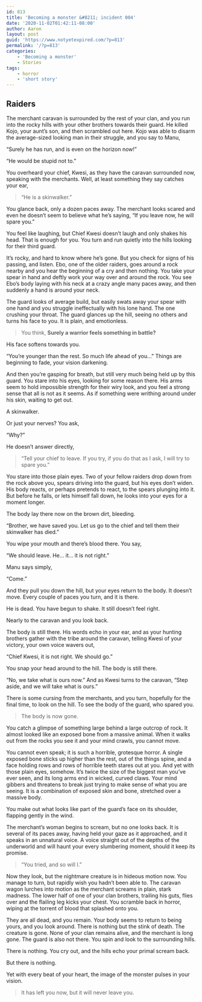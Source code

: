 ```yaml
---
id: 813
title: 'Becoming a monster &#8211; incident 004'
date: '2020-11-02T01:42:11-08:00'
author: Aaron
layout: post
guid: 'https://www.notyetexpired.com/?p=813'
permalink: '/?p=813'
categories:
    - 'Becoming a monster'
    - Stories
tags:
    - horror
    - 'short story'
---
```


## Raiders

The merchant caravan is surrounded by the rest of your clan, and you run into the rocky hills with your other brothers towards their guard. He killed Kojo, your aunt’s son, and then scrambled out here. Kojo was able to disarm the average-sized looking man in their struggle, and you say to Manu,

“Surely he has run, and is even on the horizon now!”

“He would be stupid not to.”

You overheard your chief, Kwesi, as they have the caravan surrounded now, speaking with the merchants. Well, at least something they say catches your ear,

> “He is a skinwalker.”

You glance back, only a dozen paces away. The merchant looks scared and even he doesn’t seem to believe what he’s saying, “If you leave now, he will spare you.”

You feel like laughing, but Chief Kwesi doesn’t laugh and only shakes his head. That is enough for you. You turn and run quietly into the hills looking for their third guard.

It’s rocky, and hard to know where he’s gone. But you check for signs of his passing, and listen. Ebo, one of the older raiders, goes around a rock nearby and you hear the beginning of a cry and then nothing. You take your spear in hand and deftly work your way over and around the rock. You see Ebo’s body laying with his neck at a crazy angle many paces away, and then suddenly a hand is around your neck.

The guard looks of average build, but easily swats away your spear with one hand and you struggle ineffectually with his lone hand. The one crushing your throat. The guard glances up the hill, seeing no others and turns his face to you. It is plain, and emotionless.

> You think, **Surely a warrior feels something in battle?**

His face softens towards you.

“You’re younger than the rest. So much life ahead of you…” Things are beginning to fade, your vision darkening.

And then you’re gasping for breath, but still very much being held up by this guard. You stare into his eyes, looking for some reason there. His arms seem to hold impossible strength for their wiry look, and you feel a strong sense that all is not as it seems. As if something were writhing around under his skin, waiting to get out.

A skinwalker.

Or just your nerves? You ask,

“Why?”

He doesn’t answer directly,

> “Tell your chief to leave. If you try, if you do that as I ask, I will try to spare you.”

You stare into those plain eyes. Two of your fellow raiders drop down from the rock above you, spears driving into the guard, but his eyes don’t widen. His body reacts, or perhaps pretends to react, to the spears plunging into it. But before he falls, or lets himself fall down, he looks into your eyes for a moment longer.

The body lay there now on the brown dirt, bleeding.

“Brother, we have saved you. Let us go to the chief and tell them their skinwalker has died.”

You wipe your mouth and there’s blood there. You say,

“We should leave. He… it… it is not right.”

Manu says simply,

“Come.”

And they pull you down the hill, but your eyes return to the body. It doesn’t move. Every couple of paces you turn, and it is there.

He is dead. You have begun to shake. It still doesn’t feel right.

Nearly to the caravan and you look back.

The body is still there. His words echo in your ear, and as your hunting brothers gather with the tribe around the caravan, telling Kwesi of your victory, your own voice wavers out,

“Chief Kwesi, it is not right. We should go.”

You snap your head around to the hill. The body is still there.

“No, we take what is ours now.” And as Kwesi turns to the caravan, “Step aside, and we will take what is ours.”

There is some cursing from the merchants, and you turn, hopefully for the final time, to look on the hill. To see the body of the guard, who spared you.

> The body is now gone.

You catch a glimpse of something large behind a large outcrop of rock. It almost looked like an exposed bone from a massive animal. When it walks out from the rocks you see it and your mind crawls, you cannot move.

You cannot even speak; it is such a horrible, grotesque horror. A single exposed bone sticks up higher than the rest, out of the things spine, and a face holding rows and rows of horrible teeth stares out at you. And yet with those plain eyes, somehow. It’s twice the size of the biggest man you’ve ever seen, and its long arms end in wicked, curved claws. Your mind gibbers and threatens to break just trying to make sense of what you are seeing. It is a combination of exposed skin and bone, stretched over a massive body.

You make out what looks like part of the guard’s face on its shoulder, flapping gently in the wind.

The merchant’s woman begins to scream, but no one looks back. It is several of its paces away, having held your gaze as it approached, and it speaks in an unnatural voice. A voice straight out of the depths of the underworld and will haunt your every slumbering moment, should it keep its promise.

> “You tried, and so will I.”

Now they look, but the nightmare creature is in hideous motion now. You manage to turn, but rapidly wish you hadn’t been able to. The caravan wagon lurches into motion as the merchant screams in plain, stark madness. The lower half of one of your clan brothers, trailing his guts, flies over and the flailing leg kicks your chest. You scramble back in horror, wiping at the torrent of blood that splashed onto you.

They are all dead, and you remain. Your body seems to return to being yours, and you look around. There is nothing but the stink of death. The creature is gone. None of your clan remains alive, and the merchant is long gone. The guard is also not there. You spin and look to the surrounding hills.

There is nothing. You cry out, and the hills echo your primal scream back.

But there is nothing.

Yet with every beat of your heart, the image of the monster pulses in your vision.

> It has left you now, but it will never leave you.